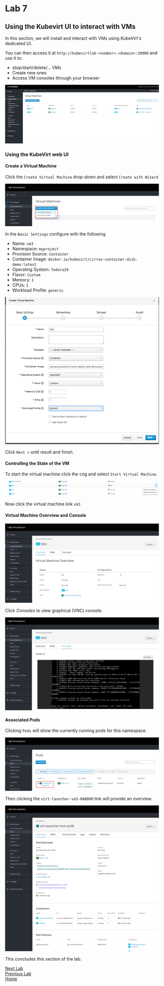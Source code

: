 # Lab 7

## Using the Kubevirt UI to interact with VMs

In this section, we will install and interact with VMs using KubeVirt's dedicated UI.

You can then access it at `http://kubevirtlab-<number>.<domain>:30000` and use it to:

* stop/start/delete/... VMs
* Create new ones
* Access VM consoles through your browser

![kubevirt-ui](images/ui.png)

### Using the KubeVirt web UI 

#### Create a Virtual Machine

Click the `Create Virtual Machine` drop-down and select `Create with Wizard`

![create virtual machine wizard](images/new_vm_wizard.png)

In the `Basic Settings` configure with the following

* Name: `vm3`
* Namespace: `myproject`
* Provision Source: `Container`
* Container Image: `docker.io/kubevirt/cirros-container-disk-demo:latest`
* Operating System: `fedora29`
* Flavor: `Custom`
* Memory: `1`
* CPUs: `1`
* Workload Profile: `generic`

![create virtual machine wizard](images/basic_settings.png)

Click `Next >` until result and finish.

#### Controlling the State of the VM

To start the virtual machine click the cog and select `Start Virtual Machine`.

![start vm](images/start_vm.png)

Now click the virtual machine link `vm3`

#### Virtual Machine Overview and Console

![overview](images/overview.png)

Click *Consoles* to view graphical (VNC) console.

![overview](images/vm_console.png)

#### Associated Pods

Clicking `Pods` will show the currently running pods for this namespace.

![pods](images/pods.png)

Then clicking the `virt-launcher-vm3-RANDOM` link will provide an overview.

![pods](images/pod_overview.png)

This concludes this section of the lab.

[Next Lab](../lab8/lab8.md)\
[Previous Lab](../lab6/lab6.md)\
[Home](../../README.md)
